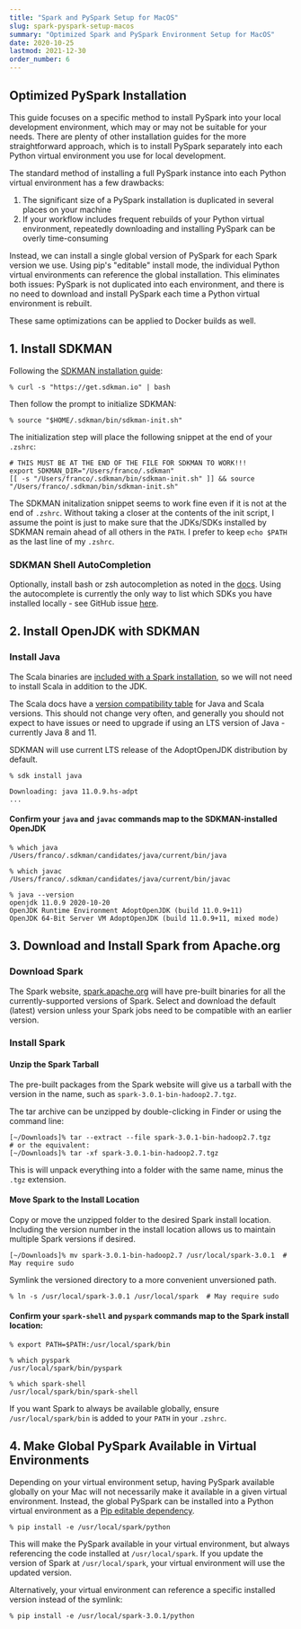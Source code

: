 ```yaml
---
title: "Spark and PySpark Setup for MacOS"
slug: spark-pyspark-setup-macos
summary: "Optimized Spark and PySpark Environment Setup for MacOS"
date: 2020-10-25
lastmod: 2021-12-30
order_number: 6
---
```


## Optimized PySpark Installation

This guide focuses on a specific method to install PySpark into your local development environment, which may or may not be suitable for your needs.
There are plenty of other installation guides for the more straightforward approach, which is to install PySpark separately into each Python virtual environment you use for local development.

The standard method of installing a full PySpark instance into each Python virtual environment has a few drawbacks:

1. The significant size of a PySpark installation is duplicated in several places on your machine
2. If your workflow includes frequent rebuilds of your Python virtual environment, repeatedly downloading and installing PySpark can be overly time-consuming

Instead, we can install a single global version of PySpark for each Spark version we use.
Using pip's "editable" install mode, the individual Python virtual environments can reference the global installation.
This eliminates both issues: PySpark is not duplicated into each environment, and there is no need to download and install PySpark each time a Python virtual environment is rebuilt.

These same optimizations can be applied to Docker builds as well.

## 1. Install SDKMAN

Following the [SDKMAN installation guide](https://sdkman.io/install):

```shell
% curl -s "https://get.sdkman.io" | bash
```

Then follow the prompt to initialize SDKMAN:

```shell
% source "$HOME/.sdkman/bin/sdkman-init.sh"
```

The initialization step will place the following snippet at the end of your `.zshrc`:

```shell
# THIS MUST BE AT THE END OF THE FILE FOR SDKMAN TO WORK!!!
export SDKMAN_DIR="/Users/franco/.sdkman"
[[ -s "/Users/franco/.sdkman/bin/sdkman-init.sh" ]] && source "/Users/franco/.sdkman/bin/sdkman-init.sh"
```

The SDKMAN initalization snippet seems to work fine even if it is not at the end of `.zshrc`.
Without taking a closer at the contents of the init script, I assume the point is just to make sure that the JDKs/SDKs installed by SDKMAN remain ahead of all others in the `PATH`.
I prefer to keep `echo $PATH` as the last line of my `.zshrc`.

### SDKMAN Shell AutoCompletion

Optionally, install bash or zsh autocompletion as noted in the [docs](https://sdkman.io/usage#completion).
Using the autocomplete is currently the only way to list which SDKs you have installed locally - see GitHub issue [here](https://github.com/sdkman/sdkman-cli/issues/466).

## 2. Install OpenJDK with SDKMAN

### Install Java

The Scala binaries are [included with a Spark installation](https://stackoverflow.com/questions/27590474/how-can-spark-shell-work-without-installing-scala-beforehand), so we will not need to install Scala in addition to the JDK.

The Scala docs have a [version compatibility table](https://docs.scala-lang.org/overviews/jdk-compatibility/overview.html#version-compatibility-table) for Java and Scala versions.
This should not change very often, and generally you should not expect to have issues or need to upgrade if using an LTS version of Java - currently Java 8 and 11.

SDKMAN will use current LTS release of the AdoptOpenJDK distribution by default.

```shell
% sdk install java

Downloading: java 11.0.9.hs-adpt
...
```

#### Confirm your `java` and `javac` commands map to the SDKMAN-installed OpenJDK

```shell
% which java
/Users/franco/.sdkman/candidates/java/current/bin/java

% which javac
/Users/franco/.sdkman/candidates/java/current/bin/javac

% java --version
openjdk 11.0.9 2020-10-20
OpenJDK Runtime Environment AdoptOpenJDK (build 11.0.9+11)
OpenJDK 64-Bit Server VM AdoptOpenJDK (build 11.0.9+11, mixed mode)
```

## 3. Download and Install Spark from Apache.org

### Download Spark

The Spark website, [spark.apache.org](https://spark.apache.org/downloads) will have pre-built binaries for all the currently-supported versions of Spark.
Select and download the default (latest) version unless your Spark jobs need to be compatible with an earlier version.

### Install Spark

#### Unzip the Spark Tarball

The pre-built packages from the Spark website will give us a tarball with the version
in the name, such as `spark-3.0.1-bin-hadoop2.7.tgz`.

The tar archive can be unzipped by double-clicking in Finder or using the command line:

```shell
[~/Downloads]% tar --extract --file spark-3.0.1-bin-hadoop2.7.tgz
# or the equivalent:
[~/Downloads]% tar -xf spark-3.0.1-bin-hadoop2.7.tgz
```

This is will unpack everything into a folder with the same name, minus the `.tgz` extension.

#### Move Spark to the Install Location

Copy or move the unzipped folder to the desired Spark install location.
Including the version number in the install location allows us to maintain multiple Spark versions if desired.

```shell
[~/Downloads]% mv spark-3.0.1-bin-hadoop2.7 /usr/local/spark-3.0.1  # May require sudo
```

Symlink the versioned directory to a more convenient unversioned path.

```shell
% ln -s /usr/local/spark-3.0.1 /usr/local/spark  # May require sudo
```

#### Confirm your `spark-shell` and `pyspark` commands map to the Spark install location:

```shell
% export PATH=$PATH:/usr/local/spark/bin

% which pyspark
/usr/local/spark/bin/pyspark

% which spark-shell
/usr/local/spark/bin/spark-shell
```

If you want Spark to always be available globally, ensure `/usr/local/spark/bin` is added to your `PATH` in your `.zshrc`.

## 4. Make Global PySpark Available in Virtual Environments

Depending on your virtual environment setup, having PySpark available globally on your Mac will not necessarily make it available in a given virtual environment.
Instead, the global PySpark can be installed into a Python virtual environment as a [Pip editable dependency](https://pip.pypa.io/en/stable/reference/pip_install/#editable-installs).

```shell
% pip install -e /usr/local/spark/python
```

This will make the PySpark available in your virtual environment, but always referencing the code installed at `/usr/local/spark`.
If you update the version of Spark at `/usr/local/spark`, your virtual environment will use the updated version.

Alternatively, your virtual environment can reference a specific installed version instead of the symlink:

```shell
% pip install -e /usr/local/spark-3.0.1/python
```
